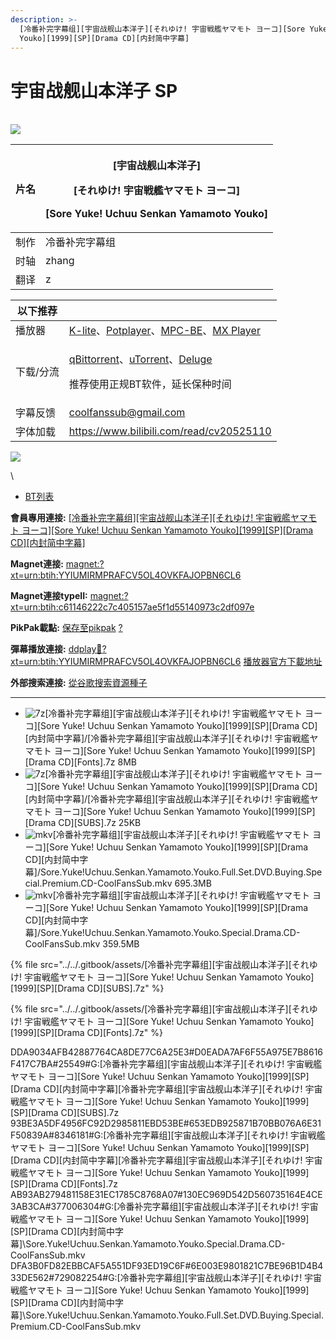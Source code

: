 ```yaml
---
description: >-
  [冷番补完字幕组][宇宙战舰山本洋子][それゆけ! 宇宙戦艦ヤマモト ヨーコ][Sore Yuke! Uchuu Senkan Yamamoto
  Youko][1999][SP][Drama CD][内封简中字幕]
---
```


# 宇宙战舰山本洋子 SP

\
![](https://img.gejiba.com/images/3216330c4e6d7303aca6ff8f9548e5fc.jpg)

&#x20;

| 片名 | <p>[宇宙战舰山本洋子]</p><p>[それゆけ! 宇宙戦艦ヤマモト ヨーコ]</p><p>[Sore Yuke! Uchuu Senkan Yamamoto Youko]</p> |
| -- | ------------------------------------------------------------------------------------------- |
| 制作 | 冷番补完字幕组                                                                                     |
| 时轴 | zhang                                                                                       |
| 翻译 | z                                                                                           |

&#x20;

| 以下推荐  |                                                                                                                                                                                                                                              |
| ----- | -------------------------------------------------------------------------------------------------------------------------------------------------------------------------------------------------------------------------------------------- |
| 播放器   | [K-lite](https://codecguide.com/download\_kl.htm)、[Potplayer](https://potplayer.daum.net/)、[MPC-BE](https://sourceforge.net/projects/mpcbe/)、[MX Player](https://www.lanzoui.com/b688551)                                                    |
| 下载/分流 | <p><a href="https://github.com/c0re100/qBittorrent-Enhanced-Edition/releases">qBittorrent</a>、<a href="https://hungryxhz.lanzouu.com/iUAtd058gd4h">uTorrent</a>、<a href="https://deluge-torrent.org/">Deluge</a></p><p>推荐使用正规BT软件，延长保种时间</p> |
| 字幕反馈  | coolfanssub@gmail.com                                                                                                                                                                                                                        |
| 字体加载  | https://www.bilibili.com/read/cv20525110                                                                                                                                                                                                     |

&#x20;

&#x20;

![](https://img.gejiba.com/images/978071a1a11bf17e9f995c7a73e90c02.jpg)

\


* [BT列表](https://share.dmhy.org/topics/view/632189\_!\_Sore\_Yuke!\_Uchuu\_Senkan\_Yamamoto\_Youko\_1999\_SP\_Drama\_CD.html#tabs-1)

**會員專用連接:** [\[冷番补完字幕组\]\[宇宙战舰山本洋子\]\[それゆけ! 宇宙戦艦ヤマモト ヨーコ\]\[Sore Yuke! Uchuu Senkan Yamamoto Youko\]\[1999\]\[SP\]\[Drama CD\]\[内封简中字幕\]](https://dl.dmhy.org/2023/02/23/c61146222c7c405157ae5f1d55140973c2df097e.torrent)

**Magnet連接:** [magnet:?xt=urn:btih:YYIUMIRMPRAFCV5OL4OVKFAJOPBN6CL6](https://magnet/?xt=urn:btih:YYIUMIRMPRAFCV5OL4OVKFAJOPBN6CL6\&dn=\&tr=http%3A%2F%2F104.143.10.186%3A8000%2Fannounce\&tr=udp%3A%2F%2F104.143.10.186%3A8000%2Fannounce\&tr=http%3A%2F%2Ftracker.openbittorrent.com%3A80%2Fannounce\&tr=http%3A%2F%2Ftracker3.itzmx.com%3A6961%2Fannounce\&tr=http%3A%2F%2Ftracker4.itzmx.com%3A2710%2Fannounce\&tr=http%3A%2F%2Ftracker.publicbt.com%3A80%2Fannounce\&tr=http%3A%2F%2Ftracker.prq.to%2Fannounce\&tr=http%3A%2F%2Fopen.acgtracker.com%3A1096%2Fannounce\&tr=https%3A%2F%2Ft-115.rhcloud.com%2Fonly\_for\_ylbud\&tr=http%3A%2F%2Ftracker1.itzmx.com%3A8080%2Fannounce\&tr=http%3A%2F%2Ftracker2.itzmx.com%3A6961%2Fannounce\&tr=udp%3A%2F%2Ftracker1.itzmx.com%3A8080%2Fannounce\&tr=udp%3A%2F%2Ftracker2.itzmx.com%3A6961%2Fannounce\&tr=udp%3A%2F%2Ftracker3.itzmx.com%3A6961%2Fannounce\&tr=udp%3A%2F%2Ftracker4.itzmx.com%3A2710%2Fannounce\&tr=http%3A%2F%2Fnyaa.tracker.wf%3A7777%2Fannounce)

**Magnet連接typeII:** [magnet:?xt=urn:btih:c61146222c7c405157ae5f1d55140973c2df097e](https://magnet/?xt=urn:btih:c61146222c7c405157ae5f1d55140973c2df097e)

**PikPak載點:** [保存至pikpak](https://drive.mypikpak.com/landing?\_\_add\_url=magnet:?xt=urn:btih:c61146222c7c405157ae5f1d55140973c2df097e&\_\_source=dmhy&\_\_campaign=detail\&login=oauth) [?](https://www.mypikpak.com/)

**彈幕播放連接:** [ddplay:magnet:?xt=urn:btih:YYIUMIRMPRAFCV5OL4OVKFAJOPBN6CL6](ddplay:magnet:?xt=urn:btih:YYIUMIRMPRAFCV5OL4OVKFAJOPBN6CL6\&dn=\&tr=http%3A%2F%2F104.143.10.186%3A8000%2Fannounce\&tr=udp%3A%2F%2F104.143.10.186%3A8000%2Fannounce\&tr=http%3A%2F%2Ftracker.openbittorrent.com%3A80%2Fannounce\&tr=http%3A%2F%2Ftracker3.itzmx.com%3A6961%2Fannounce\&tr=http%3A%2F%2Ftracker4.itzmx.com%3A2710%2Fannounce\&tr=http%3A%2F%2Ftracker.publicbt.com%3A80%2Fannounce\&tr=http%3A%2F%2Ftracker.prq.to%2Fannounce\&tr=http%3A%2F%2Fopen.acgtracker.com%3A1096%2Fannounce\&tr=https%3A%2F%2Ft-115.rhcloud.com%2Fonly\_for\_ylbud\&tr=http%3A%2F%2Ftracker1.itzmx.com%3A8080%2Fannounce\&tr=http%3A%2F%2Ftracker2.itzmx.com%3A6961%2Fannounce\&tr=udp%3A%2F%2Ftracker1.itzmx.com%3A8080%2Fannounce\&tr=udp%3A%2F%2Ftracker2.itzmx.com%3A6961%2Fannounce\&tr=udp%3A%2F%2Ftracker3.itzmx.com%3A6961%2Fannounce\&tr=udp%3A%2F%2Ftracker4.itzmx.com%3A2710%2Fannounce\&tr=http%3A%2F%2Fnyaa.tracker.wf%3A7777%2Fannounce) [播放器官方下載地址](http://www.dandanplay.com/?from=dmhy)

**外部搜索連接:** [從谷歌搜索資源種子](https://www.google.com/search?oe=utf-8\&q=c61146222c7c405157ae5f1d55140973c2df097e)

***

* ![7z](https://share.dmhy.org/images/icon/7z.gif)\[冷番补完字幕组]\[宇宙战舰山本洋子]\[それゆけ! 宇宙戦艦ヤマモト ヨーコ]\[Sore Yuke! Uchuu Senkan Yamamoto Youko]\[1999]\[SP]\[Drama CD]\[内封简中字幕]/\[冷番补完字幕组]\[宇宙战舰山本洋子]\[それゆけ! 宇宙戦艦ヤマモト ヨーコ]\[Sore Yuke! Uchuu Senkan Yamamoto Youko]\[1999]\[SP]\[Drama CD]\[Fonts].7z 8MB
* ![7z](https://share.dmhy.org/images/icon/7z.gif)\[冷番补完字幕组]\[宇宙战舰山本洋子]\[それゆけ! 宇宙戦艦ヤマモト ヨーコ]\[Sore Yuke! Uchuu Senkan Yamamoto Youko]\[1999]\[SP]\[Drama CD]\[内封简中字幕]/\[冷番补完字幕组]\[宇宙战舰山本洋子]\[それゆけ! 宇宙戦艦ヤマモト ヨーコ]\[Sore Yuke! Uchuu Senkan Yamamoto Youko]\[1999]\[SP]\[Drama CD]\[SUBS].7z 25KB
* ![mkv](https://share.dmhy.org/images/icon/mkv.gif)\[冷番补完字幕组]\[宇宙战舰山本洋子]\[それゆけ! 宇宙戦艦ヤマモト ヨーコ]\[Sore Yuke! Uchuu Senkan Yamamoto Youko]\[1999]\[SP]\[Drama CD]\[内封简中字幕]/Sore.Yuke!Uchuu.Senkan.Yamamoto.Youko.Full.Set.DVD.Buying.Special.Premium.CD-CoolFansSub.mkv 695.3MB
* ![mkv](https://share.dmhy.org/images/icon/mkv.gif)\[冷番补完字幕组]\[宇宙战舰山本洋子]\[それゆけ! 宇宙戦艦ヤマモト ヨーコ]\[Sore Yuke! Uchuu Senkan Yamamoto Youko]\[1999]\[SP]\[Drama CD]\[内封简中字幕]/Sore.Yuke!Uchuu.Senkan.Yamamoto.Youko.Special.Drama.CD-CoolFansSub.mkv 359.5MB

{% file src="../../.gitbook/assets/[冷番补完字幕组][宇宙战舰山本洋子][それゆけ! 宇宙戦艦ヤマモト ヨーコ][Sore Yuke! Uchuu Senkan Yamamoto Youko][1999][SP][Drama CD][SUBS].7z" %}

{% file src="../../.gitbook/assets/[冷番补完字幕组][宇宙战舰山本洋子][それゆけ! 宇宙戦艦ヤマモト ヨーコ][Sore Yuke! Uchuu Senkan Yamamoto Youko][1999][SP][Drama CD][Fonts].7z" %}

DDA9034AFB42887764CA8DE77C6A25E3#D0EADA7AF6F55A975E7B8616F417C7BA#25549#G:\[冷番补完字幕组]\[宇宙战舰山本洋子]\[それゆけ! 宇宙戦艦ヤマモト ヨーコ]\[Sore Yuke! Uchuu Senkan Yamamoto Youko]\[1999]\[SP]\[Drama CD]\[内封简中字幕]\[冷番补完字幕组]\[宇宙战舰山本洋子]\[それゆけ! 宇宙戦艦ヤマモト ヨーコ]\[Sore Yuke! Uchuu Senkan Yamamoto Youko]\[1999]\[SP]\[Drama CD]\[SUBS].7z 93BE3A5DF4956FC92D2985811EBD53BE#653EDB925871B70BB076A6E31F50839A#8346181#G:\[冷番补完字幕组]\[宇宙战舰山本洋子]\[それゆけ! 宇宙戦艦ヤマモト ヨーコ]\[Sore Yuke! Uchuu Senkan Yamamoto Youko]\[1999]\[SP]\[Drama CD]\[内封简中字幕]\[冷番补完字幕组]\[宇宙战舰山本洋子]\[それゆけ! 宇宙戦艦ヤマモト ヨーコ]\[Sore Yuke! Uchuu Senkan Yamamoto Youko]\[1999]\[SP]\[Drama CD]\[Fonts].7z AB93AB279481158E31EC1785C8768A07#130EC969D542D560735164E4CE3AB3CA#377006304#G:\[冷番补完字幕组]\[宇宙战舰山本洋子]\[それゆけ! 宇宙戦艦ヤマモト ヨーコ]\[Sore Yuke! Uchuu Senkan Yamamoto Youko]\[1999]\[SP]\[Drama CD]\[内封简中字幕]\Sore.Yuke!Uchuu.Senkan.Yamamoto.Youko.Special.Drama.CD-CoolFansSub.mkv DFA3B0FD82EBBCAF5A551DF93ED19C6F#6E003E9801821C7BE96B1D4B433DE562#729082254#G:\[冷番补完字幕组]\[宇宙战舰山本洋子]\[それゆけ! 宇宙戦艦ヤマモト ヨーコ]\[Sore Yuke! Uchuu Senkan Yamamoto Youko]\[1999]\[SP]\[Drama CD]\[内封简中字幕]\Sore.Yuke!Uchuu.Senkan.Yamamoto.Youko.Full.Set.DVD.Buying.Special.Premium.CD-CoolFansSub.mkv
